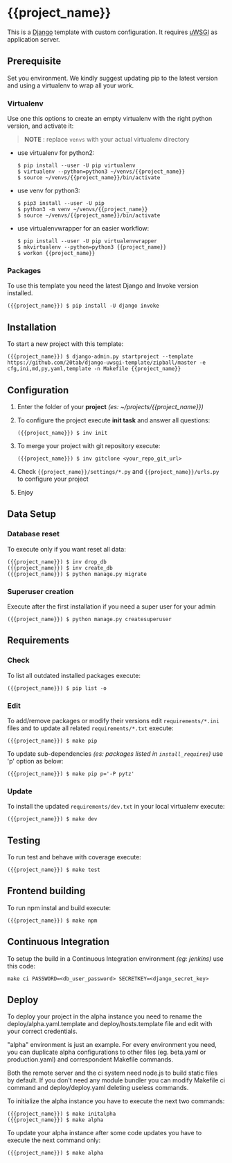 {{project_name}}
================

This is a [Django](https://docs.djangoproject.com/en/{{docs_version}}/) template with custom configuration. It requires [uWSGI](https://uwsgi-docs.readthedocs.io/en/latest/) as application server.

## Prerequisite

Set you environment. We kindly suggest updating pip to the latest version and using a virtualenv  to wrap all your work.

### Virtualenv

Use one this options to create an empty virtualenv with the right python version, and activate it:

> **NOTE** : replace `venvs` with your actual virtualenv directory

* use virtualenv for python2:
  ```shell
  $ pip install --user -U pip virtualenv
  $ virtualenv --python=python3 ~/venvs/{{project_name}}
  $ source ~/venvs/{{project_name}}/bin/activate
  ```

* use venv for python3:
  ```shell
  $ pip3 install --user -U pip
  $ python3 -m venv ~/venvs/{{project_name}}
  $ source ~/venvs/{{project_name}}/bin/activate
  ```

* use virtualenvwrapper for an easier workflow:
  ```shell
  $ pip install --user -U pip virtualenvwrapper
  $ mkvirtualenv --python=python3 {{project_name}}
  $ workon {{project_name}}
  ```

### Packages

To use this template you need the latest Django and Invoke version installed.

```shell
({{project_name}}) $ pip install -U django invoke
```

## Installation

To start a new project with this template:

```shell
({{project_name}}) $ django-admin.py startproject --template https://github.com/20tab/django-uwsgi-template/zipball/master -e cfg,ini,md,py,yaml,template -n Makefile {{project_name}}
```

## Configuration

1. Enter the folder of your **project** *(es: ~/projects/{{project_name}})*

2. To configure the project execute **init task** and answer all questions:

    ```shell
    ({{project_name}}) $ inv init
    ```

3. To merge your project with git repository execute:

   ```shell
   ({{project_name}}) $ inv gitclone <your_repo_git_url>
   ```

4. Check `{{project_name}}/settings/*.py` and `{{project_name}}/urls.py` to configure your project

5. Enjoy

## Data Setup

### Database reset

To execute only if you want reset all data:

```shell
({{project_name}}) $ inv drop_db
({{project_name}}) $ inv create_db
({{project_name}}) $ python manage.py migrate
```

### Superuser creation

Execute after the first installation if you need a super user for your admin

```shell
({{project_name}}) $ python manage.py createsuperuser
```

## Requirements

### Check 

To list all outdated installed packages execute:

```shell
({{project_name}}) $ pip list -o
```

### Edit

To add/remove packages or modify their versions edit `requirements/*.ini` files and to update all related `requirements/*.txt` execute:

```shell
({{project_name}}) $ make pip
```

To update sub-dependencies *(es: packages listed in `install_requires`)* use 'p' option as below:

```shell
({{project_name}}) $ make pip p='-P pytz'
```

### Update

To install the updated `requirements/dev.txt` in your local virtualenv execute:

```shell
({{project_name}}) $ make dev
```

## Testing

To run test and behave with coverage execute:

```shell
({{project_name}}) $ make test
```

## Frontend building

To run npm instal and build execute:

```shell
({{project_name}}) $ make npm
```

## Continuous Integration

To setup the build in a Continuous Integration environment *(eg: jenkins)* use this code:

```shell
make ci PASSWORD=<db_user_password> SECRETKEY=<django_secret_key>
```

## Deploy

To deploy your project in the alpha instance you need to rename the deploy/alpha.yaml.template and deploy/hosts.template file 
and edit with your correct credentials.

"alpha" environment is just an example. For every environment you need, you can duplicate alpha configurations to other 
files (eg. beta.yaml or production.yaml) and correspondent Makefile commands. 

Both the remote server and the ci system need node.js to build static files by default. If you don't need any module bundler
you can modify Makefile ci command and deploy/deploy.yaml deleting useless commands.

To initialize the alpha instance you have to execute the next two commands:

```shell
({{project_name}}) $ make initalpha
({{project_name}}) $ make alpha
```

To update your alpha instance after some code updates you have to execute the next command only:

```shell
({{project_name}}) $ make alpha
```